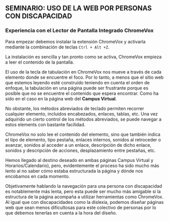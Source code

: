 ## SEMINARIO: USO DE LA WEB POR PERSONAS CON DISCAPACIDAD

### Experiencia con el Lector de Pantalla Integrado ChromeVox

Para empezar debemos instalar la extensión ChromeVox y activarla mediante la combinación de teclas `Ctrl + Alt +Z`.

La instalación es sencilla y tan pronto como se activa, ChromeVox empieza a leer el contenido de la pantalla.

El uso de la tecla de tabulación en ChromeVox nos mueve a través de cada elemento donde se encuentre el foco. Por lo tanto, a menos que el sitio web que estemos leyendo esté construido teniendo en cuenta el orden de enfoque, la tabulación en una página puede ser frustrante porque es posible que no se encuentre el contenido que  espera encontrar. Como ha sido en el caso en la página web del **Campus Virtual**.

No obstante, los métodos abreviados de teclado permiten recorrer cualquier elemento, incluidos encabezados, enlaces, tablas, etc. Una vez adquirido un cierto control de los métodos abreviados, se puede navegar a estos elements con bastante facilidad.

ChromeVox no solo lee el contenido del elemento, sino que también indica el tipo de elemento, tipo pestaña, enlaces internos, sonidos al retroceder o avanzar, sonidos al acceder a un enlace, descripción de dicho enlace, sonidos y descripción de acciones, desplazamiento entre pestañas, etc.

Hemos llegado al destino deseado en ambas páginas Campus Virtual y Horarios/Calendario), pero, evidentemente el proceso ha sido mucho más lento al no saber cómo estaba estructurada la página y dónde nos encobamos en cada momento.

Objetivamente hablando la navegación para una persona con discapacidad es notablemente más lenta, pero esta puede ser mucho más amigable si la estructura de la página acompaña a utilizar herramientas como ChromeVox. Al igual que con discapacidades como la dislexia, podemos diseñar páginas web que sean menos dificultosas para este colectivo de personas por lo que debemos tenerlas en cuenta a la hora del diseño.
